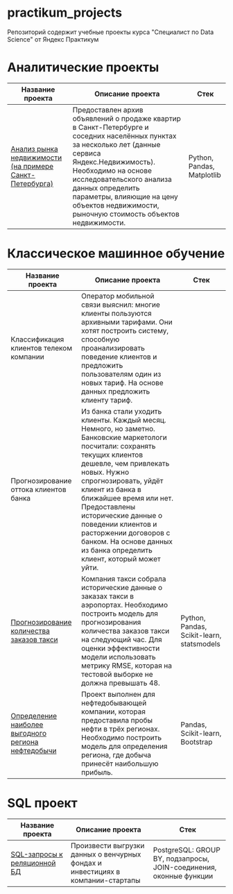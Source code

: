 # practikum_projects
Репозиторий содержит учебные проекты курса "Специалист по Data Science" от Яндекс Практикум

# Аналитические проекты
|Название проекта|Описание проекта|Стек|
|----------------|----------------|----|
|[Анализ рынка недвижимости (на примере Санкт-Петербурга)](https://github.com/nadinfet/practikum_projects/tree/71c5fc0cdf2d14c75c0e2f30c469de1845d79095/analytic_project)|Предоставлен архив объявлений о продаже квартир в Санкт-Петербурге и соседних населённых пунктах за несколько лет (данные сервиса Яндекс.Недвижимость). Необходимо на основе исследовательского анализа данных определить параметры, влияющие на цену объектов недвижимости, рыночную стоимость объектов недвижимости.|Python, Pandas, Matplotlib|

# Классическое машинное обучение
|Название проекта|Описание проекта|Стек|
|----------------|----------------|----|
|Классификация клиентов телеком компании|Оператор мобильной связи выяснил: многие клиенты пользуются архивными тарифами. Они хотят построить систему, способную проанализировать поведение клиентов и предложить пользователям один из новых тариф. На основе данных предложить клиенту тариф.|
|Прогнозирование оттока клиентов банка|Из банка стали уходить клиенты. Каждый месяц. Немного, но заметно. Банковские маркетологи посчитали: сохранять текущих клиентов дешевле, чем привлекать новых. Нужно спрогнозировать, уйдёт клиент из банка в ближайшее время или нет. Предоставлены исторические данные о поведении клиентов и расторжении договоров с банком. На основе данных из банка определить клиент, который может уйти.|
|[Прогнозирование количества заказов такси](https://github.com/nadinfet/practikum_projects/blob/72318218b006493a75f7fdd7f6f474b28c13ea18/machine_learning_projects/time_series_project/taxi_time_series.ipynb)|Компания такси собрала исторические данные о заказах такси в аэропортах. Необходимо построить модель для прогнозирования количества заказов такси на следующий час. Для оценки эффективности модели использовать метрику RMSE, которая на тестовой выборке не должна превышать 48.|Python, Pandas, Scikit-learn, statsmodels|
|[Определение наиболее выгодного региона нефтедобычи](https://github.com/nadinfet/practikum_projects/blob/e27f92446d0681bf39d22eeccda2bc4ed1b26282/machine_learning_projects/oil_region_project/oil_region.ipynb)|Проект выполнен для нефтедобывающей компании, которая предоставила пробы нефти в трёх регионах. Необходимо построить модель для определения региона, где добыча принесёт наибольшую прибыль.|Pandas, Scikit-learn, Bootstrap|

# SQL проект
|Название проекта|Описание проекта|Стек|
|----------------|----------------|----|
|[SQL-запросы к реляционной БД](https://github.com/nadinfet/practikum_projects/tree/4842eda160bf4a8dce19b3c1dab48a12c05b26e4/SQL_project)|Произвести выгрузки данных о венчурных фондах и инвестициях в компании-стартапы|PostgreSQL: GROUP BY, подзапросы, JOIN-соединения, оконные функции|
